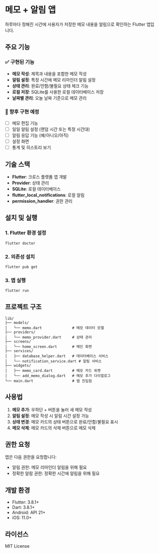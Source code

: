 # 메모 + 알림 앱

하루마다 정해진 시간에 사용자가 저장한 메모 내용을 알림으로 확인하는 Flutter 앱입니다.

## 주요 기능

### ✅ 구현된 기능
- **메모 작성**: 제목과 내용을 포함한 메모 작성
- **알림 설정**: 특정 시간에 메모 리마인더 알림 설정
- **상태 관리**: 완료/안함/불필요 상태 체크 기능
- **로컬 저장**: SQLite를 사용한 로컬 데이터베이스 저장
- **날짜별 관리**: 오늘 날짜 기준으로 메모 관리

### 🔄 향후 구현 예정
- [ ] 메모 편집 기능
- [ ] 일일 알림 설정 (랜덤 시간 또는 특정 시간대)
- [ ] 알림 응답 기능 (예/아니오/아직)
- [ ] 설정 화면
- [ ] 통계 및 히스토리 보기

## 기술 스택

- **Flutter**: 크로스 플랫폼 앱 개발
- **Provider**: 상태 관리
- **SQLite**: 로컬 데이터베이스
- **flutter_local_notifications**: 로컬 알림
- **permission_handler**: 권한 관리

## 설치 및 실행

### 1. Flutter 환경 설정
```bash
flutter doctor
```

### 2. 의존성 설치
```bash
flutter pub get
```

### 3. 앱 실행
```bash
flutter run
```

## 프로젝트 구조

```
lib/
├── models/
│   └── memo.dart              # 메모 데이터 모델
├── providers/
│   └── memo_provider.dart     # 상태 관리
├── screens/
│   └── home_screen.dart       # 메인 화면
├── services/
│   ├── database_helper.dart   # 데이터베이스 서비스
│   └── notification_service.dart # 알림 서비스
├── widgets/
│   ├── memo_card.dart         # 메모 카드 위젯
│   └── add_memo_dialog.dart   # 메모 추가 다이얼로그
└── main.dart                  # 앱 진입점
```

## 사용법

1. **메모 추가**: 우하단 + 버튼을 눌러 새 메모 작성
2. **알림 설정**: 메모 작성 시 알림 시간 설정 가능
3. **상태 변경**: 메모 카드의 상태 버튼으로 완료/안함/불필요 표시
4. **메모 삭제**: 메모 카드의 삭제 버튼으로 메모 삭제

## 권한 요청

앱은 다음 권한을 요청합니다:
- 알림 권한: 메모 리마인더 알림을 위해 필요
- 정확한 알람 권한: 정확한 시간에 알림을 위해 필요

## 개발 환경

- Flutter: 3.8.1+
- Dart: 3.8.1+
- Android: API 21+
- iOS: 11.0+

## 라이선스

MIT License
